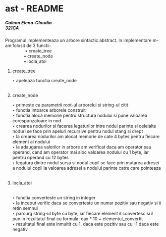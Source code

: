 # ast - README #
<h5>Calcan Elena-Claudia <br/>
321CA</h5>

Programul implementeaza un arbore sintactic abstract.
In implementare m-am folosit de 3 functii: <br/>
&emsp;&emsp;&emsp; &emsp;      		• create_tree <br/>
&emsp;&emsp;&emsp;&emsp;		• create_node <br/>
&emsp;&emsp;&emsp;&emsp;		• iocla_atoi <br/>
         
1. create_tree <br/>
	
	‣ apeleaza functia create_node <br/><br/>

2. create_node <br/>

	‣ primeste ca parametrii root-ul arborelui si string-ul citit <br/>
	‣ functia intoarce arborele construit <br/>
	‣ functia aloca memorie pentru structura nodului si pune valoarea  
	corespunzatoare in nod <br/>
	‣ crearea nodurilor si facerea legaturilor intre nodul parinte si celelalte
	noduri se face prin apeluri recursive pentru nodul stang si drept <br/>
	‣ la crearea nodurilor am alocat memorie de cate 4 bytes pentru fiecare
	element al nodului <br/>
	‣ la adaugarea valorilor in arbore am verificat daca am operator sau operand,
	cand am operator mai aloc valoarea nodului cu 1 byte, iar pentru operand 
	cu 12 bytes <br/>
	‣ legatura dintre nodul sursa si nodul copil se face prin mutarea adresei a
	nodului copil la valoarea adresei a nodului parinte catre care pointeaza <br/><br/> 

3. iocla_atoi <br/><br/>

	‣ functia converteste un string in integer <br/>
	‣ la inceput verific daca se converteste un numar pozitiv sau negativ si ii
	retin semnul <br/>
	‣ parcurg string-ul byte cu byte, iar fiecare element il convertesc si il
	pun in rezultatul final cu formula: eax * 10 + elementul_convertit <br/>
	‣ rezultatul final este inmultit cu 1, daca este pozitiv sau cu -1 daca 
	este negativ <br/>
	
